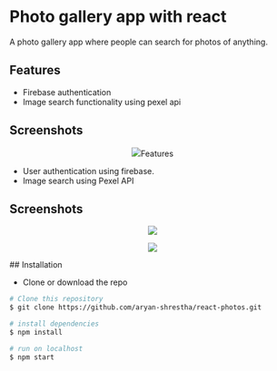 # Photo gallery app with react

A photo gallery app where people can search for photos of anything.

## Features

* Firebase authentication
* Image search functionality using pexel api

## Screenshots

<p align="center">
  <img src="# Django e-commerce application

An ecommerce website build using Django framework.

## Features

* User authentication using firebase.
* Image search using Pexel API


## Screenshots

<p align="center">
  <img src="https://res.cloudinary.com/djwyoxnkk/image/upload/v1688911725/Project%20Screenshots/react%20photos/photos_1_hc6ds9.png">
</p>

<p align="center">
  <img src="https://res.cloudinary.com/djwyoxnkk/image/upload/v1688911729/Project%20Screenshots/react%20photos/photos_2_prblzo.png">
</p>
## Installation

- Clone or download the repo
 ```bash
# Clone this repository
$ git clone https://github.com/aryan-shrestha/react-photos.git

# install dependencies
$ npm install

# run on localhost
$ npm start
```
